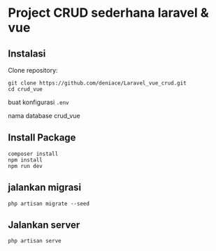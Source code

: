 # Project CRUD sederhana laravel & vue 

## Instalasi
Clone repository:

```
git clone https://github.com/deniace/Laravel_vue_crud.git
cd crud_vue
```

buat konfigurasi `.env`

nama database crud_vue

## Install Package

```
composer install
npm install
npm run dev
```

## jalankan migrasi
```
php artisan migrate --seed
```

## Jalankan server 
```
php artisan serve
```
